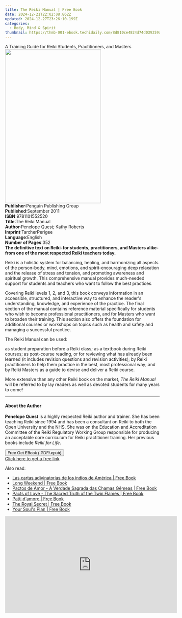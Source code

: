 ```yaml
---
title: The Reiki Manual | Free Book
date: 2024-12-21T22:02:08.862Z
updated: 2024-12-27T23:26:10.199Z
categories:
  - Body, Mind & Spirit
thumbnail: https://thmb-001-ebook.techidaily.com/8d810ce4824d74d039259a510d1fc72832e79659e96eb6646346044468236aff.jpg
---
```

<main id="book-container">
  <div class="flex flex-col">
    <div class="book-brief flex-1 py-6 px-4 sm:p-6 md:py-10 md:px-8">
      <!-- brief-->
      <div class="book-brief-main">
        A Training Guide for Reiki Students, Practitioners, and Masters
      </div>
    </div>
    <div
      class="book-meta-info flex-1 grid gap-4 col-start-1 col-end-3 row-start-1 sm:mb-6 sm:grid-cols-4 lg:gap-6 lg:col-start-2 lg:row-end-6 lg:row-span-6 lg:mb-0"
    >
      <div
        class="book-meta-info-left place-content-center mt-4 p-4 text-sm leading-6 col-start-2 col-span-2 dark:text-slate-400"
      >
        <img
          class="w-full h-500 object-cover rounded-lg sm:h-255 sm:col-span-2 lg:col-span-full"
          src="https://img-001-ebook.techidaily.com/3920c8f02102fad880a5945076cddec127dadd6ef14707e0ac152127669b730d.jpg"
          alt=""
          width="312"
          height="500"
        />
      </div>
      <div
        class="book-meta-info-right mt-2 col-start-1 row-start-2 col-span-3 self-center"
      >
        <!-- meta data  -->
        <div class="flex flex-col px-4 md:px-8">
          <div class="flex-1">
            <strong>Publisher</strong>:<span class="px-2"
              >Penguin Publishing Group</span
            >
          </div>
          <div class="flex-1">
            <strong>Published</strong>:<span class="px-2">September 2011</span>
          </div>
          <div class="flex-1">
            <strong>ISBN</strong>:<span class="px-2">9781101552520</span>
          </div>
          <div class="flex-1">
            <strong>Title</strong>:<span class="px-2">The Reiki Manual</span>
          </div>
          <div class="flex-1">
            <strong>Author</strong>:<span class="px-2"
              >Penelope Quest; Kathy Roberts</span
            >
          </div>
          <div class="flex-1">
            <strong>Imprint</strong>:<span class="px-2">TarcherPerigee</span>
          </div>
          <div class="flex-1">
            <strong>Language</strong>:<span class="px-2">English</span>
          </div>
          <div class="flex-1">
            <strong>Number of Pages</strong>:<span class="px-2">352</span>
          </div>
        </div>
      </div>
    </div>
    <div class="book-description flex-1 py-6 px-4 sm:p-6 md:py-10 md:px-8">
      <div class="book-description-main">
        <div accordion-content="" id="description">
          <b
            >The definitive text on Reiki-for students, practitioners, and
            Masters alike-from one of the most respected Reiki teachers today.
          </b>
          <p>
            Reiki is a holistic system for balancing, healing, and harmonizing
            all aspects of the person-body, mind, emotions, and
            spirit-encouraging deep relaxation and the release of stress and
            tension, and promoting awareness and spiritual growth. This
            comprehensive manual provides much-needed support for students and
            teachers who want to follow the best practices.
          </p>
          <p>
            Covering Reiki levels 1, 2, and 3, this book conveys information in
            an accessible, structured, and interactive way to enhance the
            reader's understanding, knowledge, and experience of the practice.
            The final section of the manual contains reference material
            specifically for students who wish to become professional
            practitioners, and for Masters who want to broaden their training.
            This section also offers the foundation for additional courses or
            workshops on topics such as health and safety and managing a
            successful practice.
          </p>
          <p>The Reiki Manual can be used:</p>
          as student preparation before a Reiki class; as a textbook during
          Reiki courses; as post-course reading, or for reviewing what has
          already been learned (it includes revision questions and revision
          activities); by Reiki practitioners to help them practice in the best,
          most professional way; and by Reiki Masters as a guide to devise and
          deliver a Reiki course.
          <p></p>
          <p>
            More extensive than any other Reiki book on the market,
            <i>The Reiki Manual</i> will be referred to by lay readers as well
            as devoted students for many years to come!
          </p>
        </div>
        <div class="accordion-fader"></div>
      </div>
    </div>
    <div class="book-excerpts flex-1 py-6 px-4 sm:p-6 md:py-10 md:px-8">
      <!-- excerpts-->
      <div class="book-excerpts-main">
        <hr />
        <h4 class="placeholder placeholder-heading">
          <span>About the Author</span>
        </h4>
        <p>
          <b>Penelope Quest</b> is a highly respected Reiki author and trainer.
          She has been teaching Reiki since 1994 and has been a consultant on
          Reiki to both the Open University and the NHS. She was on the
          Education and Accreditation Committee of the Reiki Regulatory Working
          Group responsible for producing an acceptable core curriculum for
          Reiki practitioner training. Her previous books include
          <i>Reiki for Life</i>.
        </p>
      </div>
    </div>
    <div
      class="book-about-author flex-1 py-6 px-4 sm:p-6 md:py-10 md:px-8"
    ></div>
    <div class="book-free-get flex-1 py-6 px-4 sm:p-6 md:py-10 md:px-8">
      <button
        id="btn-free-get"
        class="bg-blue-500 hover:bg-blue-700 text-white font-bold py-2 px-4 rounded"
      >
        Free Get EBook (.PDF/.epub)
      </button>
      <div id="countdown-display" class="px-2 text-lg mt-2"></div>
      <a
        id="free-link"
        class="hidden bg-blue-500 hover:bg-blue-700 text-white font-bold py-2 px-4 rounded"
        href="https://www.ebooks.com/en-us/book/741499/the-reiki-manual/penelope-quest/"
        target="_blank"
        >Click here to get a free link</a
      >
    </div>
    <script>
      let countdownTime = 0;
      let countdownInterval = null;
      document
        .getElementById('btn-free-get')
        .addEventListener('click', startCountdown);
      function startCountdown() {
        countdownTime = new Date().getTime() + 60000 * 3;
        countdownInterval = setInterval(updateCountdown, 1000);
        document.getElementById('btn-free-get').disabled = true;
        document
          .getElementById('btn-free-get')
          .classList.add('bg-gray-500', 'cursor-not-allowed');
      }
      function updateCountdown() {
        let currentTime = new Date().getTime();
        let timeLeft = countdownTime - currentTime;
        let secondsLeft = Math.floor(timeLeft / 1000);
        document.getElementById('countdown-display').innerHTML =
          `Remaining time: ${secondsLeft} seconds.`;
        if (secondsLeft <= 0) {
          clearInterval(countdownInterval);
          document.getElementById('btn-free-get').classList.add('hidden');
          document.getElementById('free-link').classList.remove('hidden');
          document.getElementById('countdown-display').innerHTML = '';
        }
      }
    </script>
  </div>
</main>

<ins class="adsbygoogle"
      style="display:block"
      data-ad-client="ca-pub-7571918770474297"
      data-ad-slot="8358498916"
      data-ad-format="auto"
      data-full-width-responsive="true"></ins>
    

<span class="atpl-alsoreadstyle">Also read:</span>
<div><ul>
<li><a href="https://novels-ebooks.techidaily.com/95841423-9781683253723-las-cartas-adivinatorias-de-los-indios-de-america/"><u>Las cartas adivinatorias de los indios de América | Free Book</u></a></li>
<li><a href="https://novels-ebooks.techidaily.com/95836300-9781946764034-long-weekend/"><u>Long Weekend | Free Book</u></a></li>
<li><a href="https://novels-ebooks.techidaily.com/95834641-9781507148259-pactos-de-amor-a-verdade-sagrada-das-chamas-gemeas/"><u>Pactos de Amor - A Verdade Sagrada das Chamas Gêmeas | Free Book</u></a></li>
<li><a href="https://novels-ebooks.techidaily.com/95834629-9781507152232-pacts-of-love-the-sacred-truth-of-the-twin-flames/"><u>Pacts of Love - The Sacred Truth of the Twin Flames | Free Book</u></a></li>
<li><a href="https://novels-ebooks.techidaily.com/95834637-9781507169490-patti-damore/"><u>Patti d'amore | Free Book</u></a></li>
<li><a href="https://novels-ebooks.techidaily.com/95840466-9781787206700-the-royal-secret/"><u>The Royal Secret | Free Book</u></a></li>
<li><a href="https://novels-ebooks.techidaily.com/95836291-9781556439520-your-souls-plan/"><u>Your Soul's Plan | Free Book</u></a></li>
</ul></div>

<!-- affiliate ads begin -->
<iframe width="560" height="315" src="https://www.youtube.com/embed/jnITUsxMz5s?si=ohwRVH6eWhVnC6Xf" title="YouTube video player" frameborder="0" allow="accelerometer; autoplay; clipboard-write; encrypted-media; gyroscope; picture-in-picture; web-share" referrerpolicy="strict-origin-when-cross-origin" allowfullscreen></iframe>
<!-- affiliate ads end -->

